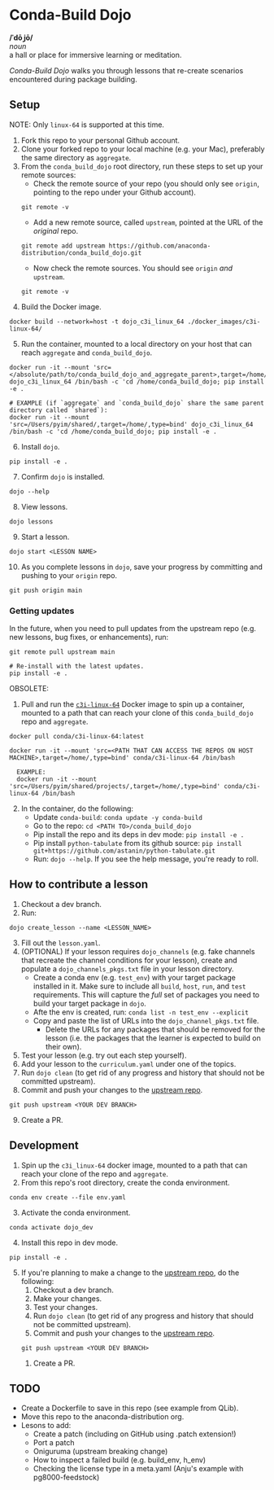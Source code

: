# Conda-Build Dojo

**/ˈdōˌjō/**<br>
*noun*<br>
a hall or place for immersive learning or meditation.

*Conda-Build Dojo* walks you through lessons that re-create scenarios encountered during package building.

## Setup 
NOTE: Only `linux-64` is supported at this time.

1. Fork this repo to your personal Github account.
2. Clone your forked repo to your local machine (e.g. your Mac), preferably the same directory as `aggregate`.
3. From the `conda_build_dojo` root directory, run these steps to set up your remote sources:
    - Check the remote source of your repo (you should only see `origin`, pointing to the repo under your Github account).
    ```
    git remote -v
    ```
    - Add a new remote source, called `upstream`, pointed at the URL of the *original* repo.
    ```
    git remote add upstream https://github.com/anaconda-distribution/conda_build_dojo.git
    ```
    - Now check the remote sources. You should see `origin` *and* `upstream`.
    ```
    git remote -v
    ```
4. Build the Docker image.
```
docker build --network=host -t dojo_c3i_linux_64 ./docker_images/c3i-linux-64/
```
5. Run the container, mounted to a local directory on your host that can reach `aggregate` and `conda_build_dojo`.
```
docker run -it --mount 'src=</absolute/path/to/conda_build_dojo_and_aggregate_parent>,target=/home/,type=bind' dojo_c3i_linux_64 /bin/bash -c 'cd /home/conda_build_dojo; pip install -e .

# EXAMPLE (if `aggregate` and `conda_build_dojo` share the same parent directory called `shared`):
docker run -it --mount 'src=/Users/pyim/shared/,target=/home/,type=bind' dojo_c3i_linux_64 /bin/bash -c 'cd /home/conda_build_dojo; pip install -e .
```
6. Install `dojo`.
```
pip install -e .
```
7. Confirm `dojo` is installed.
```
dojo --help
```
8. View lessons.
```
dojo lessons
```
9. Start a lesson.
```
dojo start <LESSON NAME>
```
10. As you complete lessons in `dojo`, save your progress by committing and pushing to your `origin` repo.
```
git push origin main
```

### Getting updates
In the future, when you need to pull updates from the upstream repo (e.g. new lessons, bug fixes, or enhancements), run:
```
git remote pull upstream main

# Re-install with the latest updates.
pip install -e .
```

OBSOLETE:
1. Pull and run the [`c3i-linux-64`](https://github.com/conda/conda-concourse-ci/tree/master/docker/c3i-linux-64) Docker image to spin up a container, mounted to a path that can reach your clone of this `conda_build_dojo` repo and `aggregate`.
```
docker pull conda/c3i-linux-64:latest

docker run -it --mount 'src=<PATH THAT CAN ACCESS THE REPOS ON HOST MACHINE>,target=/home/,type=bind' conda/c3i-linux-64 /bin/bash

  EXAMPLE:
  docker run -it --mount 'src=/Users/pyim/shared/projects/,target=/home/,type=bind' conda/c3i-linux-64 /bin/bash
```
2. In the container, do the following:
    - Update `conda-build`: `conda update -y conda-build`
    - Go to the repo: `cd <PATH TO>/conda_build_dojo`
    - Pip install the repo and its deps in dev mode: `pip install -e .`
    - Pip install `python-tabulate` from its github source: `pip install git+https://github.com/astanin/python-tabulate.git`
    - Run: `dojo --help`. If you see the help message, you're ready to roll.



## How to contribute a lesson

1. Checkout a dev branch.
2. Run:
```
dojo create_lesson --name <LESSON_NAME>
```
3. Fill out the `lesson.yaml`.
4. (OPTIONAL) If your lesson requires `dojo_channels` (e.g. fake channels that recreate the channel conditions for your lesson), create and populate a `dojo_channels_pkgs.txt` file in your lesson directory.
    - Create a conda env (e.g. `test_env`) with your target package installed in it. Make sure to include all `build`, `host`, `run`, and `test` requirements. This will capture the *full* set of packages you need to build your target package in `dojo`.
    - Afte the env is created, run: `conda list -n test_env --explicit`
    - Copy and paste the list of URLs into the `dojo_channel_pkgs.txt` file.
        - Delete the URLs for any packages that should be removed for the lesson (i.e. the packages that the learner is expected to build on their own).
5. Test your lesson (e.g. try out each step yourself).
6. Add your lesson to the `curriculum.yaml` under one of the topics.
7. Run `dojo clean` (to get rid of any progress and history that should not be committed upstream).
8. Commit and push your changes to the [upstream repo](`github.com/anaconda-distribution/conda_build_dojo`).
```
git push upstream <YOUR DEV BRANCH>
```
9. Create a PR.


## Development

1. Spin up the `c3i_linux-64` docker image, mounted to a path that can reach your clone of the repo and `aggregate`.
2. From this repo's root directory, create the conda environment.
```
conda env create --file env.yaml
```
3. Activate the conda environment.
```
conda activate dojo_dev
```
4. Install this repo in dev mode.
```
pip install -e .
```
5. If you're planning to make a change to the [upstream repo](`github.com/anaconda-distribution/conda_build_dojo`), do the following:
    1. Checkout a dev branch.
    1. Make your changes.
    1. Test your changes.
    1. Run `dojo clean` (to get rid of any progress and history that should not be committed upstream).
    1. Commit and push your changes to the [upstream repo](`github.com/anaconda-distribution/conda_build_dojo`).
    ```
    git push upstream <YOUR DEV BRANCH>
    ```
    1. Create a PR.


## TODO
- Create a Dockerfile to save in this repo (see example from QLib).
- Move this repo to the anaconda-distribution org.
- Lesons to add:
    - Create a patch (including on GitHub using .patch extension!)
    - Port a patch
    - Oniguruma (upstream breaking change)
    - How to inspect a failed build (e.g. build_env, h_env)
    - Checking the license type in a meta.yaml (Anju's example with pg8000-feedstock)
